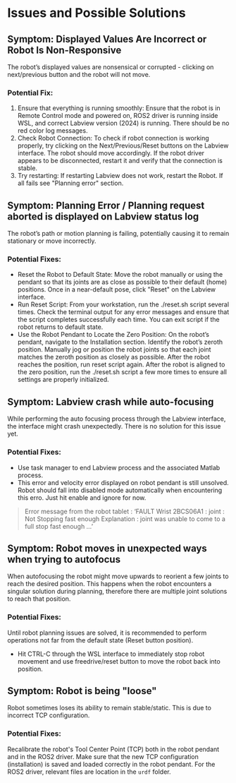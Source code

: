 # Issues and Possible Solutions

## Symptom: Displayed Values Are Incorrect or Robot Is Non-Responsive
The robot’s displayed values are nonsensical or corrupted - clicking on next/previous button
and the robot will not move.

### Potential Fix:
1. Ensure that everything is running smoothly:
Ensure that the robot is in Remote Control mode and powered on, ROS2 driver is running inside WSL, and correct Labview version (2024) is running.
There should be no red color log messages.
2. Check Robot Connection:
To check if robot connection is working properly, try clicking on the Next/Previous/Reset buttons on the Labview interface. The robot should move accordingly.
If the robot driver appears to be disconnected, restart it and verify that the connection is stable.
3. Try restarting:
If restarting Labview does not work, restart the Robot. If all fails see "Planning error" section.

## Symptom: Planning Error / Planning request aborted is displayed on Labview status log
The robot’s path or motion planning is failing, potentially causing it to remain stationary or move incorrectly.

### Potential Fixes:
- Reset the Robot to Default State:
Move the robot manually or using the pendant so that its joints are as close as possible to their default (home) positions. Once in a near-default pose, click "Reset" on the Labview interface.
- Run Reset Script:
From your workstation, run the ./reset.sh script several times.
Check the terminal output for any error messages and ensure that the script completes successfully each time.
You can exit script if the robot returns to default state.
- Use the Robot Pendant to Locate the Zero Position:
On the robot’s pendant, navigate to the Installation section.
Identify the robot’s zeroth position.
Manually jog or position the robot joints so that each joint matches the zeroth position as closely as possible. After the robot reaches the position, run reset script again.
After the robot is aligned to the zero position, run the ./reset.sh script a few more times to ensure all settings are properly initialized.

## Symptom: Labview crash while auto-focusing 
While performing the auto focusing process through the Labview interface, the interface might crash unexpectedly. 
There is no solution for this issue yet.

### Potential Fixes:
- Use task manager to end Labview process and the associated Matlab process.
- This error and velocity error displayed on robot pendant is still unsolved. 
Robot should fall into disabled mode automatically when encountering this erro. 
Just hit enable and ignore for now.
> Error message from the robot tablet :
> ‘FAULT
> Wrist 2BCS06A1 : joint : Not Stopping fast enough
> Explanation : joint was unable to come to a full stop fast enough
> …’

## Symptom: Robot moves in unexpected ways when trying to autofocus
When autofocusing the robot might move upwards to reorient a few joints to reach the desired position. 
This happens when the robot encounters a singular solution during planning, therefore there are multiple joint solutions to reach that position. 

### Potential Fixes:
Until robot planning issues are solved, it is recommended to perform operations not far from the default state (Reset button position).
- Hit CTRL-C through the WSL interface to immediately stop robot movement and use freedrive/reset button to move the robot back into position.

## Symptom: Robot is being "loose"
Robot sometimes loses its ability to remain stable/static. This is due to incorrect TCP configuration.

### Potential Fixes:
Recalibrate the robot's Tool Center Point (TCP) both in the robot pendant and in the ROS2 driver. 
Make sure that the new TCP configuration (installation) is saved and loaded correctly in the robot pendant.
For the ROS2 driver, relevant files are location in the `urdf` folder.
